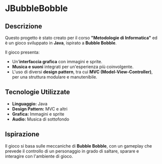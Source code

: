 # JBubbleBobble

## Descrizione
Questo progetto è stato creato per il corso **"Metodologie di Informatica"** ed è un gioco sviluppato in **Java**, ispirato a **Bubble Bobble**. 

Il gioco presenta:
- Un'**interfaccia grafica** con immagini e sprite.
- **Musica e suoni** integrati per un'esperienza più coinvolgente.
- L'uso di diversi **design pattern**, tra cui **MVC (Model-View-Controller)**, per una struttura modulare e manutenibile.

## Tecnologie Utilizzate
- **Linguaggio:** Java
- **Design Pattern:** MVC e altri
- **Grafica:** Immagini e sprite
- **Audio:** Musica di sottofondo

## Ispirazione
Il gioco si basa sulle meccaniche di **Bubble Bobble**, con un gameplay che prevede il controllo di un personaggio in grado di saltare, sparare e interagire con l'ambiente di gioco.
